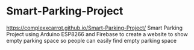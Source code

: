 # Smart-Parking-Project
https://complexxcarrot.github.io/Smart-Parking-Project/
Smart Parking Project using Arduino ESP8266 and Firebase to create a website to show empty parking space so people can easily find empty parking space
